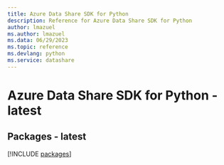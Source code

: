 ```yaml
---
title: Azure Data Share SDK for Python
description: Reference for Azure Data Share SDK for Python
author: lmazuel
ms.author: lmazuel
ms.data: 06/29/2023
ms.topic: reference
ms.devlang: python
ms.service: datashare
---
```

# Azure Data Share SDK for Python - latest
## Packages - latest
[!INCLUDE [packages](data-share-index.md)]